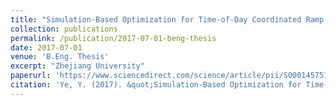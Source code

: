 ```yaml
---
title: "Simulation-Based Optimization for Time-of-Day Coordinated Ramp Metering of a Large-Scale Urban Expressway Network"
collection: publications
permalink: /publication/2017-07-01-beng-thesis
date: 2017-07-01
venue: 'B.Eng. Thesis'
excerpt: "Zhejiang University"
paperurl: 'https://www.sciencedirect.com/science/article/pii/S0001457519315404'
citation: 'Ye, Y. (2017). &quot;Simulation-Based Optimization for Time-of-Day Coordinated Ramp Metering of a Large-Scale Urban Expressway Network.&quot; <i>B.Eng. Thesis</i>, Zhejiang University.'
---
```


